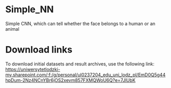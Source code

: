 # Simple_NN
Simple CNN, which can tell whether the face belongs to a human or an animal

# Download links
To download initial datasets and result archives, use the following link: https://uniwersytetlodzki-my.sharepoint.com/:f:/g/personal/ul0237204_edu_uni_lodz_pl/EmD0Q5g44hpDum-2Nz4NCnYBr6jOS2xevm857FXMQWoU6Q?e=7JlUbK